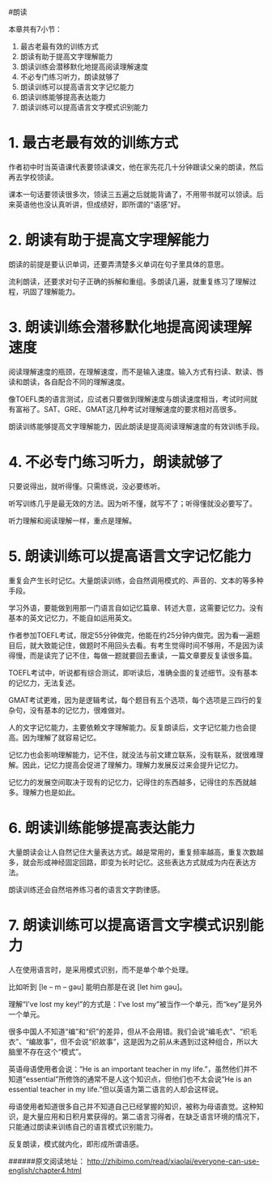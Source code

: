 #朗读

本章共有7小节：

1. 最古老最有效的训练方式
2. 朗读有助于提高文字理解能力
3. 朗读训练会潜移默化地提高阅读理解速度
4. 不必专门练习听力，朗读就够了
5. 朗读训练可以提高语言文字记忆能力
6. 朗读训练能够提高表达能力
7. 朗读训练可以提高语言文字模式识别能力

# 1. 最古老最有效的训练方式

作者初中时当英语课代表要领读课文，他在家先花几十分钟跟读父亲的朗读，然后再去学校领读。

课本一句话要领读很多次，领读三五遍之后就能背诵了，不用带书就可以领读。后来英语他也没认真听讲，但成绩好，即所谓的“语感”好。

# 2. 朗读有助于提高文字理解能力

朗读的前提是要认识单词，还要弄清楚多义单词在句子里具体的意思。

流利朗读，还要求对句子正确的拆解和重组。多朗读几遍，就重复练习了理解过程，巩固了理解能力。

# 3. 朗读训练会潜移默化地提高阅读理解速度

阅读理解速度的瓶颈，在理解速度，而不是输入速度。输入方式有扫读、默读、唇读和朗读，各自配合不同的理解速度。

像TOEFL类的语言测试，应试者只要做到理解速度与朗读速度相当，考试时间就有富裕了。SAT、GRE、GMAT这几种考试对理解速度的要求相对高很多。

朗读训练能够提高文字理解能力，因此朗读是提高阅读理解速度的有效训练手段。

# 4. 不必专门练习听力，朗读就够了

只要说得出，就听得懂。只需练说，没必要练听。

听写训练几乎是最无效的方法。因为听不懂，就写不了；听得懂就没必要写了。

听力理解和阅读理解一样，重点是理解。

# 5. 朗读训练可以提高语言文字记忆能力

重复会产生长时记忆。大量朗读训练，会自然调用模式的、声音的、文本的等多种手段。

学习外语，要能做到用那一门语言自如记忆篇章、转述大意，这需要记忆力。没有基本的英文记忆力，不能自如运用英文。

作者参加TOEFL考试，限定55分钟做完，他能在约25分钟内做完。因为看一遍题目后，就大致能记住，做题时不用回头去看。有考生觉得时间不够用，不是因为读得慢，而是读完了记不住，每做一题就要回去重读，一篇文章要反复读很多篇。

TOEFL考试中，听说都有综合测试，即听读后，准确全面的复述细节。没有基本的记忆力，无法复述。

GMAT考试更难，因为是逻辑考试，每个题目有五个选项，每个选项是三四行的复杂句，没有基本的记忆力，很难做对。

人的文字记忆能力，主要依赖文字理解能力。反复朗读后，文字记忆能力也会提高。因为理解了就容易记忆。

记忆力也会影响理解能力，记不住，就没法与前文建立联系，没有联系，就很难理解。因此，记忆力提高会促进了理解力。理解力发展反过来会提升记忆力。

记忆力的发展空间取决于现有的记忆力，记得住的东西越多，记得住的东西就越多。理解力也是如此。

# 6. 朗读训练能够提高表达能力

大量朗读会让人自然记住大量表达方式。越是常用的，重复频率越高，重复次数越多，就会形成神经固定回路，即变为长时记忆。这些表达方式就成为内在表达方法。

朗读训练还会自然培养练习者的语言文字韵律感。

# 7. 朗读训练可以提高语言文字模式识别能力

人在使用语言时，是采用模式识别，而不是单个单个处理。

比如听到 [le – m – gəu] 能明白那是在说 [let him gəu]。

理解“I've lost my key!”的方式是：I've lost my”被当作一个单元，而“key”是另外一个单元。

很多中国人不知道“编”和“织”的差异，但从不会用错。我们会说“编毛衣”、“织毛衣”、“编故事”，但不会说“织故事”，这是因为之前从未遇到过这种组合，所以大脑里不存在这个“模式”。

英语母语使用者会说：“He is an important teacher in my life.”，虽然他们并不知道“essential”所修饰的通常不是人这个知识点，但他们也不太会说“He is an essential teacher in my life.”但以英语为第二语言的人却会这样说。

母语使用者知道很多自己并不知道自己已经掌握的知识，被称为母语直觉。这种知识，是大量应用和日积月累获得的。第二语言习得者，在缺乏语言环境的情况下，只能通过朗读来训练自己的语言模式识别能力。

反复朗读，模式就内化，即形成所谓语感。


######原文阅读地址：
http://zhibimo.com/read/xiaolai/everyone-can-use-english/chapter4.html
